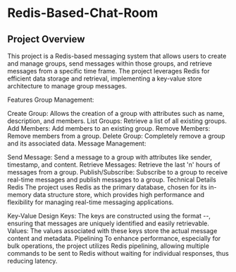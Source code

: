 # Redis-Based-Chat-Room
## Project Overview
This project is a Redis-based messaging system that allows users to create and manage groups, send messages within those groups, and retrieve messages from a specific time frame. The project leverages Redis for efficient data storage and retrieval, implementing a key-value store architecture to manage group messages.

Features
Group Management:

Create Group: Allows the creation of a group with attributes such as name, description, and members.
List Groups: Retrieve a list of all existing groups.
Add Members: Add members to an existing group.
Remove Members: Remove members from a group.
Delete Group: Completely remove a group and its associated data.
Message Management:

Send Message: Send a message to a group with attributes like sender, timestamp, and content.
Retrieve Messages: Retrieve the last 'n' hours of messages from a group.
Publish/Subscribe: Subscribe to a group to receive real-time messages and publish messages to a group.
Technical Details
Redis
The project uses Redis as the primary database, chosen for its in-memory data structure store, which provides high performance and flexibility for managing real-time messaging applications.

Key-Value Design
Keys: The keys are constructed using the format <group name>-<sender name>-<timestamp>, ensuring that messages are uniquely identified and easily retrievable.
Values: The values associated with these keys store the actual message content and metadata.
Pipelining
To enhance performance, especially for bulk operations, the project utilizes Redis pipelining, allowing multiple commands to be sent to Redis without waiting for individual responses, thus reducing latency.
